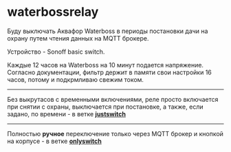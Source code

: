 # waterbossrelay

Буду выключать Аквафор Waterboss в периоды постановки дачи на охрану путем чтения данных на MQTT брокере.

Устройство - Sonoff basic switch.

Каждые 12 часов на Waterboss на 10 минут подается напряжение. Согласно документации, фильтр держит в памяти свои настройки 16 часов, потому и подкрмливаю свежим током.

***

Без выкрутасов с временными включениями, реле просто включается при снятии с охраны, выключается при постановке, а также, если задано, по времени - в ветке **[justswitch][1]**

[1]: https://github.com/igorkkk/waterbossrelay/tree/justswitch 

***

Полностью **ручное** переключение только через MQTT брокер и кнопкой на корпусе - в ветке **[onlyswitch][2]**

[2]: https://github.com/igorkkk/waterbossrelay/tree/onlyswitch
